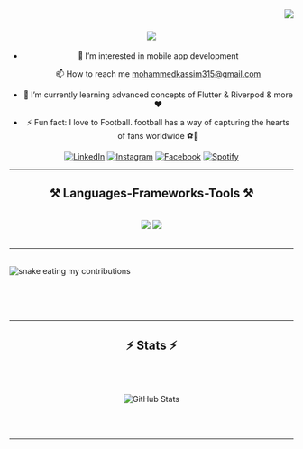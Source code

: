 <img align="right" src="https://visitor-badge.laobi.icu/badge?page_id=kassim206.kassim206" />

<h1 align="center">
    <img src="https://readme-typing-svg.herokuapp.com/?font=Righteous&size=35&center=true&vCenter=true&width=500&height=70&duration=4000&lines=Hi+There!+👋;+I'm+Mohammed+Kassim!;" />
</h1>
<div align="center">
    
- 👀 I’m interested in mobile app development 
 
  📫 How to reach me mohammedkassim315@gmail.com
  
- 🌱 I’m currently learning advanced concepts of Flutter & Riverpod & more❤️
 
- ⚡ Fun fact: I love to Football. football has a way of capturing the hearts of fans worldwide ⚽🎉
  
<a href="https://www.linkedin.com/in/kassim206/" target="_blank"><img src="https://img.shields.io/badge/LinkedIn-%230077B5.svg?&style=flat-square&logo=linkedin&logoColor=white" alt="LinkedIn"></a> 
<a href="https://www.instagram.com/qazz_im/" target="_blank"><img src="https://img.shields.io/badge/Instagram-%23E4405F.svg?&style=flat-square&logo=instagram&logoColor=white" alt="Instagram"></a>
<a href="https://www.facebook.com/Mohammedkassim Kassim" target="_blank"><img src="https://img.shields.io/badge/Facebook-%231877F2.svg?&style=flat-square&logo=facebook&logoColor=white" alt="Facebook"></a>
<a href="https://open.spotify.com/playlist/37i9dQZF1DWYfNJLV7OBMA" target="_blank"><img src="https://img.shields.io/badge/Spotify-%231ED760.svg?&style=flat-square&logo=spotify&logoColor=white" alt="Spotify"></a>

  </div>
  
 <hr/>
 
<h2 align="center">⚒️ Languages-Frameworks-Tools ⚒️</h2>
<br/>
<div align="center">
    <img src="https://skillicons.dev/icons?i=html,css,github,flutter,dart,figma,git" />
    <img src="https://skillicons.dev/icons?i=python,javascript,firebase,vscode,c,java,mysql" /><br>
</div>

<br/>
<hr/>
 <br>
 
  <img alt="snake eating my contributions" src="https://raw.githubusercontent.com/kassim206/kassim206/output/github-contribution-grid-snake.svg" />
  
  <br/><br/><br/>
<hr/>

<h2 align="center">⚡ Stats ⚡</h2>
<br>
<div align=center>

  <br/>
 <p align="center">
  <img src="https://github-readme-stats.vercel.app/api/top-langs/?username=kassim206&layout=compact&theme=chartreuse-dark" alt="GitHub Stats" />
</p>
</div>

<br/><br/>

<hr/>

<br/>

<!---
kassim206/kassim206 is a ✨ special ✨ repository because its `README.md` (this file) appears on your GitHub profile.
You can click the Preview link to take a look at your changes.
--->

